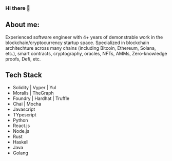 ### Hi there 👋

<!--
**pynchmeister/pynchmeister** is a ✨ _special_ ✨ repository because its `README.md` (this file) appears on your GitHub profile.

Here are some ideas to get you started:

- 🔭 I’m currently working on ...
- 🌱 I’m currently learning ...
- 👯 I’m looking to collaborate on ...
- 🤔 I’m looking for help with ...
- 💬 Ask me about ...
- 📫 How to reach me: ...
- 😄 Pronouns: ...
- ⚡ Fun fact: ...
-->

## About me: 

Experienced software engineer with 4+ years of demonstrable work in the blockchain/cryptocurrency startup space. Specialized in blockchain architechture across many chains (including Bitcoin, Ethereum, Solana, etc.), smart contracts, cryptography, oracles, NFTs, AMMs, Zero-knowledge proofs, Defi, etc.

## Tech Stack

* Solidity | Vyper | Yul
* Moralis | TheGraph
* Foundry | Hardhat | Truffle
* Chai | Mocha 
* Javascript
* TYpescript
* Python
* React.js
* Node.js
* Rust
* Haskell
* Java
* Golang
